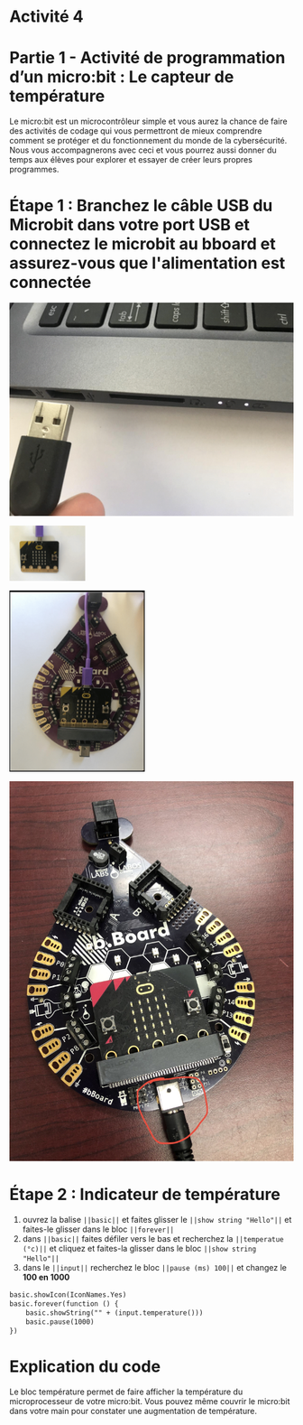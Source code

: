 # Activité 4

# Partie 1 - Activité de programmation d’un micro:bit : Le capteur de température
Le micro:bit est un microcontrôleur simple et vous aurez la chance de faire des activités de codage qui vous permettront de mieux comprendre comment se protéger et du fonctionnement du monde de la cybersécurité. Nous vous accompagnerons avec ceci et vous pourrez aussi donner du temps aux élèves pour explorer et essayer de créer leurs propres programmes.

# Étape 1 : Branchez le câble USB du Microbit dans votre port USB et connectez le microbit au bboard et assurez-vous que l'alimentation est connectée

<!-- https://github.com/Brilliant-Labs/bboard-tuts-cybersecurity-3/blob/master/cybersec/activity-1/connect-microbit.gif?raw=true -->
![Click](https://github.com/Brilliant-Labs/bboard-tutorials-cybersecurity-v3/blob/main/Activity_1/connect-microbit.gif?raw=true "Click")

<!-- https://raw.githubusercontent.com/Brilliant-Labs/bboard-tutorials-cybersecurity-v3/main/Activity_1/micro.png -->
![click](https://raw.githubusercontent.com/Brilliant-Labs/bboard-tutorials-cybersecurity-v3/main/Activity_1/micro.png)

<!--https://raw.githubusercontent.com/Brilliant-Labs/bboard-tutorials-cybersecurity-v3/main/Activity_2/bborad.png -->
![Click](https://raw.githubusercontent.com/Brilliant-Labs/bboard-tutorials-cybersecurity-v3/main/Activity_2/bborad.png)

<!-- https://raw.githubusercontent.com/Brilliant-Labs/bboard-tutorials-cybersecurity-v3/main/Activity_2/b.Board_power.JPG -->
![Click](https://raw.githubusercontent.com/Brilliant-Labs/bboard-tutorials-cybersecurity-v3/main/Activity_2/b.Board_power.JPG)

# Étape 2 : Indicateur de température
1. ouvrez la balise ``||basic||`` et faites glisser le ``||show string "Hello"||`` et faites-le glisser dans le bloc ``||forever||``
2. dans ``||basic||`` faites défiler vers le bas et recherchez la ``||temperatue (°c)||`` et cliquez et faites-la glisser dans le bloc ``||show string "Hello"||``
3. dans le ``||input||`` recherchez le bloc ``||pause (ms) 100||`` et changez le **100 en 1000**
```blocks
basic.showIcon(IconNames.Yes)
basic.forever(function () {
    basic.showString("" + (input.temperature()))
    basic.pause(1000)
})
```

# Explication du code
Le bloc température permet de faire afficher la température du microprocesseur de votre micro:bit. Vous pouvez même couvrir le micro:bit dans votre main pour constater une augmentation de température.
